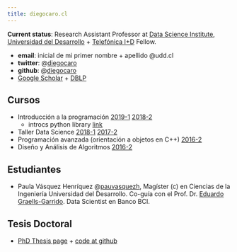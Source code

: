 ```yaml
---
title: diegocaro.cl
---
```


**Current status**: Research Assistant Professor at [Data Science Institute](http://datascience.udd.cl/), [Universidad del Desarrollo](http://www.udd.cl) + [Telefónica I+D](http://www.tidchile.cl) Fellow.

- **email**: inicial de mi primer nombre + apellido @udd.cl
- **twitter**: @[diegocaro](https://twitter.com/diegocaro)
- **github**: @[diegocaro](https://github.com/diegocaro/)
- [Google Scholar](https://scholar.google.com/citations?user=Yl5fIjkAAAAJ) + [DBLP](https://dblp.org/pers/hd/c/Caro:Diego)

## Cursos
* Introducción a la programación [2019-1](https://github.com/diegocaro/prograudd) [2018-2](https://github.com/diegocaro/prograudd/tree/2018-2/)
  * introcs python library [link](https://github.com/diegocaro/introcs)
* Taller Data Science [2018-1](https://github.com/diegocaro/tallerds) [2017-2](https://github.com/diegocaro/tallerds/tree/2017.2)
* Programación avanzada (orientación a objetos en C++) [2016-2](https://github.com/diegocaro/poo)
* Diseño y Análisis de Algoritmos [2016-2](https://github.com/diegocaro/daa)

## Estudiantes
* Paula Vásquez Henríquez @[pauvasquezh](https://twitter.com/pauvasquezh/), Magíster (c) en Ciencias de la Ingeniería Universidad del Desarrollo. Co-guía con el Prof. Dr. [Eduardo Graells-Garrido](http://datagramas.cl/). Data Scientist en Banco BCI.

## Tesis Doctoral
* [PhD Thesis page](thesis/index.html) + [code at github](https://github.com/diegocaro/temporalgraphs)